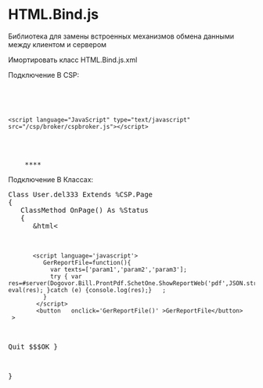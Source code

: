 # HTML.Bind.js
Библиотека для замены встроенных механизмов обмена данными между клиентом и сервером

Имортировать класс HTML.Bind.js.xml

Подключение В CSP:
<pre>
  <head>
    <script language="JavaScript" type="text/javascript" src="/csp/broker/cspxmlhttp.js"></script>
    <script language="JavaScript" type="text/javascript" src="/csp/broker/cspbroker.js"></script>
  </head>
    <script type="text/javascript" src="#($SYSTEM.CSP.GetDefaultApp($ZU(5)))#/#($zcvt("HTML.Bind.js","O","URL"))#.cls"></script>  
    ****
</pre>

Подключение В Классах:
<pre>
Class User.del333 Extends %CSP.Page
{
   ClassMethod OnPage() As %Status
   {
      &html<
           <script language='JavaScript' type='text/javascript' src='#($SYSTEM.CSP.GetDefaultApp($ZU(5)))#/#($zcvt("HTML.Bind.js","O","URL"))#.cls'></script>  
           <script language='javascript'> 
              GerReportFile=function(){ 
                var texts=['param1','param2','param3']; 
                try { var res=#server(Dogovor.Bill.ProntPdf.SchetOne.ShowReportWeb('pdf',JSON.stringify(texts)))#;  eval(res); }catch (e) {console.log(res);}   ; 
              }   
            </script> 
            <button   onclick='GerReportFile()' >GerReportFile</button> 
     >
  Quit $$$OK
}

}


</pre>





